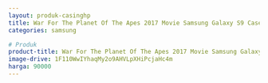 ```yaml
---
layout: produk-casinghp
title: War For The Planet Of The Apes 2017 Movie Samsung Galaxy S9 Case
categories: samsung

# Produk
product-title: War For The Planet Of The Apes 2017 Movie Samsung Galaxy S9 Case
image-drive: 1F110WwIYhaqMy2o9AHVLpXHiPcjaHc4m
harga: 90000
---
```

